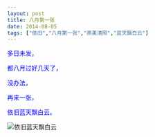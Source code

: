 ```yaml
---
layout: post
title: 八月第一张
date: 2014-08-05
tags: ["依旧","八月第一张","燕美清照","蓝天飘白云"]
---
```


<!-- build time:Sat Jun 23 2018 12:05:15 GMT+0800 (中国标准时间) -->

<span style="color:#00f">多日未发，</span>

<span style="color:#00f">都八月过好几天了，</span>

<span style="color:#00f">没办法，</span>

<span style="color:#00f">再来一张，</span>

<span style="color:#00f">依旧蓝天飘白云。</span>

![依旧蓝天飘白云](http://ww4.sinaimg.cn/large/4eed32f2jw1ej1gji5k35j21kw0w0gvu.jpg "依旧蓝天飘白云")
<!-- rebuild by neat -->